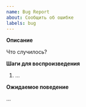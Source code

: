 ```yaml
---
name: Bug Report
about: Сообщить об ошибке
labels: bug
---
```


**Описание**

Что случилось?

**Шаги для воспроизведения**

1. ...

**Ожидаемое поведение**

...
